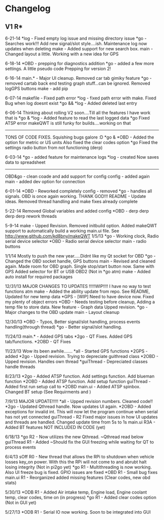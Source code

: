 Changelog
==============================================
V1 R*
---------------
6-21-14
*log - Fixed empty log issue and missing directory issue
*go -Searches work!!! Add new signal/slot style....ish. Maintenance log now updates when deleting 
make - Added support for new search box.
main - Changed layout a little. Working with a new idea for GPS

6-18-14
*OBD - prepping for diagnostics addition
*go - added a few more settings. A little pseudo code
Prepping for version 2!

6-16-14
main.* - Major UI cleanup. Removed car tab gimiky feature
*go - removed cartab back end testing graph stuff...can be ignored. Removed logGPS buttons
make - add pip

6-07-14
makefile - Fixed path error
*log - fixed path error with make. Fixed Bug when log doesnt exist
*go && *log - Added deleted last entry

6-06-14
Thinking about rolling V2 soon....Till all the features I have work that is
*go & *log - Added feature to read the last logged data
*go Fixed ATSP error
makeQWT is still funky for builds....working on that

----------------
TONS OF CODE FIXES. Squishing bugs galore :D
*go & *OBD - Added the option for metric or US units
    Also fixed the clear codes option
*go Fixed the settings radio button from not functioning (derp)

6-03-14
*go -  added feature for maintenance logs
*log - created Now saves data to spreadsheet

---------------
OBD&go - clean coade and add support for config
config - added again
main - added dev option for connection

6-01-14
*OBD - Reworked completely 
config - removed
*go - handles all signals. OBD is once again working. THANK GOD!!!
README - Update ideas. Removed thread handling and make fixes already complete

5-22-14
Removed Global variables and added config
*OBD - derp derp derp derp rework threads

5-9-14
make - Upped Revision. Removed initbuild option. Added makeQWT support to automatically build a working main.ui file. See http://www.github.com/kd8bny/makeQWT
1/5/13
*go - Working clock, Radio serial device selector
*OBD - Radio serial device selector
main - radio buttons

1/1/14
Mostly to push the new year.....Didnt like my Qt socket for OBD
*go - Changed the OBD socket handle, GPS buttons
main - Revised and cleaned again. Made room for OBD graph. Single stop/start button now. Same with GPS
		Added selector for BT or USB OBD2 (Not in *go atm)
make - Added auto install for required packages

12/31/13
MAJOR CHANGES TO UPDATES !!!!!WIP!!!! I have no way to test functions atm
make - Added the ability update from repo. See README, Updated for new temp data
*GPS - [WIP] Need to have device now. Fixed my plenty of object errors
*OBD - Needs testing before cleanup, Adding a temp file to store data. New feature - Graph data
		Upped revision.
*go  - Major changes to the OBD update
main - Layout cleanup

12/30/13
*OBD - Typos, Better signal/slot handling, process events handling(through thread)
*go - Better signal/slot handling.

11/24/13
main.* - Added GPS tabs
*2go - QT Fixes. Added GPS tab/functions. 
*2OBD - QT Fixes

11/23/13
Wow its been awhile.......
*all - Started GPS functions
*2GPS - added
*2go - Upped revision. Trying to depreciate guithread class
*2OBD - Upped revision. Handles own thread
*guiThread - Depreciated classes handle threads

8/23/13
*2go - Added ATSP function. Add settings function. Add blueman function
*2OBD - Added ATSP function. Add setup function
guiThread - Added first run setup call to *2OBD
main.ui - Added ATSP spinbox. Changed BT setup (See Requirments and )

7/9/13
MAJOR UPDATE!!!!!
*all - Upped revision numbers. Cleaned code!!
*2go - Updated Qthread handle. Now updates UI again. 
*2OBD - Added exceptions for invalid int. This will now let the program continue when serial has not yet  connected
guiThread - R2 Fixed major issues in how UI updates and threads are handled. Changed update time from 5s to 1s 
main.ui R3A - Added BT features NOT INCLUDED IN CODE (yet)

6/18/13
*go R2 - Now utilizes the new Qthread. ~Qthread read below
guiThread R1 - Added ~Should fix the GUI freezing while waiting for QT to process events

6/4/13
sOff R0 - New thread that allows the RPi to shutdown when vehicle losses key_on power. With this the RPi will not come to and abrubt halt losing integrity (Not in pi2go yet)
*go R1 - Multithreading is now working. Also UI freeze bug is fixed. GPIO issues are fixed
*OBD R1 - Small bug fixes
main.ui R1 - Reorganized added missing features (Clear codes, new obd stats)

5/30/13
*ODB R1 - Added Air intake temp, Engine load, Engine coolant temp, clear codes, time on (in progress)
*go R1	- Added clear codes option (Not in GUI yet)

5/27/13
*ODB R1 - Serial IO now working. Soon to be integrated into GUI
